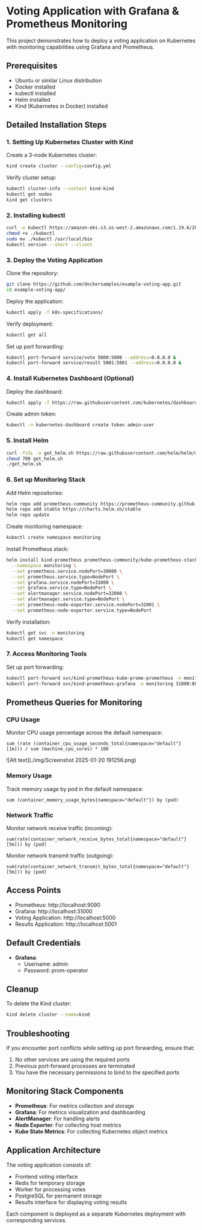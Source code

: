 # Voting Application with Grafana & Prometheus Monitoring

This project demonstrates how to deploy a voting application on Kubernetes with monitoring capabilities using Grafana and Prometheus.

## Prerequisites

- Ubuntu or similar Linux distribution
- Docker installed
- kubectl installed
- Helm installed
- Kind (Kubernetes in Docker) installed

## Detailed Installation Steps

### 1. Setting Up Kubernetes Cluster with Kind

Create a 3-node Kubernetes cluster:
```bash
kind create cluster --config=config.yml
```

Verify cluster setup:
```bash
kubectl cluster-info --context kind-kind
kubectl get nodes
kind get clusters
```

### 2. Installing kubectl

```bash
curl -o kubectl https://amazon-eks.s3.us-west-2.amazonaws.com/1.19.6/2021-01-05/bin/linux/amd64/kubectl
chmod +x ./kubectl
sudo mv ./kubectl /usr/local/bin
kubectl version --short --client
```

### 3. Deploy the Voting Application

Clone the repository:
```bash
git clone https://github.com/dockersamples/example-voting-app.git
cd example-voting-app/
```

Deploy the application:
```bash
kubectl apply -f k8s-specifications/
```

Verify deployment:
```bash
kubectl get all
```

Set up port forwarding:
```bash
kubectl port-forward service/vote 5000:5000 --address=0.0.0.0 &
kubectl port-forward service/result 5001:5001 --address=0.0.0.0 &
```

### 4. Install Kubernetes Dashboard (Optional)

Deploy the dashboard:
```bash
kubectl apply -f https://raw.githubusercontent.com/kubernetes/dashboard/v2.7.0/aio/deploy/recommended.yaml
```

Create admin token:
```bash
kubectl -n kubernetes-dashboard create token admin-user
```

### 5. Install Helm

```bash
curl -fsSL -o get_helm.sh https://raw.githubusercontent.com/helm/helm/main/scripts/get-helm-3
chmod 700 get_helm.sh
./get_helm.sh
```

### 6. Set up Monitoring Stack

Add Helm repositories:
```bash
helm repo add prometheus-community https://prometheus-community.github.io/helm-charts
helm repo add stable https://charts.helm.sh/stable
helm repo update
```

Create monitoring namespace:
```bash
kubectl create namespace monitoring
```

Install Prometheus stack:
```bash
helm install kind-prometheus prometheus-community/kube-prometheus-stack \
  --namespace monitoring \
  --set prometheus.service.nodePort=30000 \
  --set prometheus.service.type=NodePort \
  --set grafana.service.nodePort=31000 \
  --set grafana.service.type=NodePort \
  --set alertmanager.service.nodePort=32000 \
  --set alertmanager.service.type=NodePort \
  --set prometheus-node-exporter.service.nodePort=32001 \
  --set prometheus-node-exporter.service.type=NodePort
```

Verify installation:
```bash
kubectl get svc -n monitoring
kubectl get namespace
```

### 7. Access Monitoring Tools

Set up port forwarding:
```bash
kubectl port-forward svc/kind-prometheus-kube-prome-prometheus -n monitoring 9090:9090 --address=0.0.0.0 &
kubectl port-forward svc/kind-prometheus-grafana -n monitoring 31000:80 --address=0.0.0.0 &
```

## Prometheus Queries for Monitoring

### CPU Usage
Monitor CPU usage percentage across the default namespace:
```
sum (rate (container_cpu_usage_seconds_total{namespace="default"}[1m])) / sum (machine_cpu_cores) * 100
```
![Alt text](./img/Screenshot 2025-01-20 191256.png)

### Memory Usage
Track memory usage by pod in the default namespace:
```
sum (container_memory_usage_bytes{namespace="default"}) by (pod)
```

### Network Traffic
Monitor network receive traffic (incoming):
```
sum(rate(container_network_receive_bytes_total{namespace="default"}[5m])) by (pod)
```

Monitor network transmit traffic (outgoing):
```
sum(rate(container_network_transmit_bytes_total{namespace="default"}[5m])) by (pod)
```

## Access Points

- Prometheus: http://localhost:9090
- Grafana: http://localhost:31000
- Voting Application: http://localhost:5000
- Results Application: http://localhost:5001

## Default Credentials

- **Grafana**:
  - Username: admin
  - Password: prom-operator

## Cleanup

To delete the Kind cluster:
```bash
kind delete cluster --name=kind
```

## Troubleshooting

If you encounter port conflicts while setting up port forwarding, ensure that:
1. No other services are using the required ports
2. Previous port-forward processes are terminated
3. You have the necessary permissions to bind to the specified ports

## Monitoring Stack Components

- **Prometheus**: For metrics collection and storage
- **Grafana**: For metrics visualization and dashboarding
- **AlertManager**: For handling alerts
- **Node Exporter**: For collecting host metrics
- **Kube State Metrics**: For collecting Kubernetes object metrics

## Application Architecture

The voting application consists of:
- Frontend voting interface
- Redis for temporary storage
- Worker for processing votes
- PostgreSQL for permanent storage
- Results interface for displaying voting results

Each component is deployed as a separate Kubernetes deployment with corresponding services.
